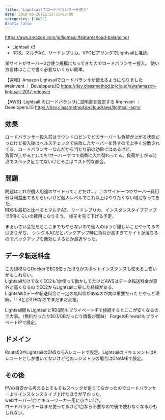 ```yaml
---
title: "Lightsailでロードバランサーを使う"
date: 2018-06-26T21:23:31+09:00
categories: ["AWS"]
draft: false
---
```


https://aws.amazon.com/jp/lightsail/features/load-balancing/

- Lightsail x3
- RDS。マルチAZ、リードレプリカ。VPCピアリングでLightsailと接続。

某サイトがサーバー3台使う規模になってきたのでロードバランサー投入。
使い方自体はここで書く必要ないくらい簡単。


【速報】Amazon Lightsailでロードバランサが使えるようになりました #reinvent ｜ Developers.IO
https://dev.classmethod.jp/cloud/aws/amazon-lightsail-2017-release/

【AWS】Lightsail のロードバランサに証明書を設定する #reinvent ｜ Developers.IO
https://dev.classmethod.jp/cloud/aws/lightsail-acm/

## 効果
ロードバランサー投入前はラウンドロビンでどのサーバーも負荷が上がる状態だったけど投入後はヘルスチェックで失敗したサーバーを外すので上手く分散されてる。ロードバランサーなんだから当たり前の効果ではあるけど。  
負荷が上がるとしても1サーバーずつで順番に入れ替わってる。負荷が上がる時点でスペック足りてないけどそこはコスト的な都合。

## 問題
問題はこれが個人用途のサイトってことだけ…。このサイト一つでサーバー費用分は利益出てるからいいけど個人レベルでこれ以上はやりたくない域になってきた。  
RDSも最初と比べるとマルチAZ、リードレプリカ、インスタンスタイプアップで6倍くらいの費用になりそう。
様子を見て下げる予定。

まぁ小さい会社だとここまでもやらないので個人のほうが難しいことやってるのはありがち。
シングルAZだとバックアップ時に負荷が高すぎてサイトが落ちるのでバックアップを無効にするとか最近やった。

## データ転送料金
この規模ならDockerでECS使ったほうがスポットインスタンスも使えるし安いかもしれない。  
LightsailだけでなくEC2も1台使って動かしてたけどAWSはデータ転送料金が意外と高くなるのでEC2からLightsailに戻した経緯がある。  
Lightsailはデータ転送料金に一定の無料枠があるのが実は重要だったとやっと理解。1TBとか2TBなのでまだまだ余裕。

Lightsail間もLightsailとRDS間もプライベートIPで接続するとここが安くなるので大事。（無料だったり$0.1/GBだったり情報が曖昧）
ForgeのFirewallもプライベートIPで設定。

## ドメイン
Route53やLightsailのDNSならAレコードで設定。LightsailのドキュメントはAレコードとしか書いてないけど他のレジストラの場合はCNAMEで設定。

## その後
PVの目安から考えるとそもそもスペックが足りてなかったのでロードバランサーよりインスタンスタイプ上げたほうが早かった。  
webサーバー1台とキューワーカー用に小さい1台。  
ロードバランサーはまだ使ってるけど1台なら不要なので後で使わなくなるかもしれない。
